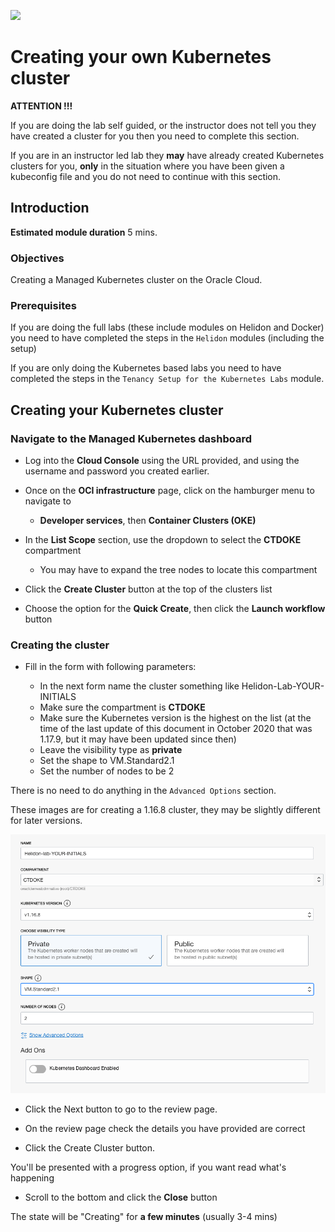 ![](../../../common/images/customer.logo2.png)

# Creating your own Kubernetes cluster

**ATTENTION !!!** 

If you are doing the lab self guided, or the instructor does not tell you they have created a cluster for you then you need to complete this section.

If you are in an instructor led lab they **may** have already created Kubernetes clusters for you, **only** in the situation where you have been given a kubeconfig file and you do not need to continue with this section.



## Introduction

**Estimated module duration** 5 mins.

### Objectives

Creating a Managed Kubernetes cluster on the Oracle Cloud.  

### Prerequisites

If you are doing the full labs (these include modules on Helidon and Docker) you need to have completed the steps in the `Helidon` modules (including the setup)

If you are only doing the Kubernetes based labs you need to have completed the steps in the `Tenancy Setup for the Kubernetes Labs` module.

## Creating your Kubernetes cluster

### Navigate to the Managed Kubernetes dashboard

- Log into the **Cloud Console** using the URL provided, and using the username and password you created earlier.
- Once on the **OCI infrastructure** page, click on the hamburger menu to navigate to 
  - **Developer services**, then **Container Clusters (OKE)**

- In the **List Scope** section, use the dropdown to select the **CTDOKE** compartment
  - You may have to expand the tree nodes to locate this compartment
- Click the **Create Cluster** button at the top of the clusters list

- Choose the option for the **Quick Create**, then click the **Launch workflow** button



### Creating the cluster

- Fill in the form with following parameters:

  - In the next form name the cluster something like Helidon-Lab-YOUR-INITIALS
  - Make sure the compartment is **CTDOKE**
  - Make sure the Kubernetes version is the highest on the list (at the time of the last update of this document in October 2020 that was 1.17.9, but it may have been updated since then)
  - Leave the visibility type as **private**
  - Set the shape to VM.Standard2.1
  - Set the number of nodes to be 2

There is no need to do anything in the `Advanced Options` section.

These images are for creating a 1.16.8 cluster, they may be slightly different for later versions.
 
![](images/create-k8s-cluster.png)

- Click the Next button to go to the review page.

- On the review page check the details you have provided are correct
- Click the Create Cluster button.

You'll be presented with a progress option, if you want read what's happening

- Scroll to the bottom and click the **Close** button

The state will be "Creating" for **a few minutes** (usually 3-4 mins)

